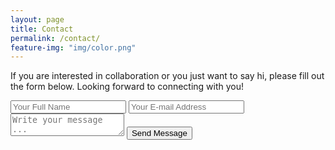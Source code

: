 ```yaml
---
layout: page
title: Contact
permalink: /contact/
feature-img: "img/color.png"
---
```


If you are interested in collaboration or you just want to say hi, please fill out the form below. Looking forward to connecting with you!


<form action="https://getsimpleform.com/messages?form_api_token=18caf323737af91bc17ddba2b7169b60" method="post">
  <!-- the redirect_to is optional, the form will redirect to the referrer on submission -->

  <input type='hidden' name='redirect_to' value="https://clancyfogarty.github.io/thank-you/" />
  <input type='text' name='name' placeholder='Your Full Name' />
  <input type='email' name='email' placeholder='Your E-mail Address' />
  <textarea name='message' placeholder='Write your message ...'></textarea>
  <input type='submit' value='Send Message' />
</form>
